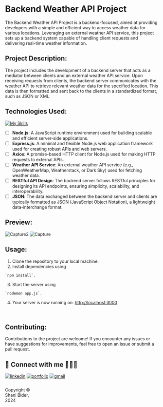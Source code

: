 # Backend Weather API Project

The Backend Weather API Project is a backend-focused, aimed at providing developers with a simple and efficient way to access weather data for various locations.
Leveraging an external weather API service, this project sets up a backend system capable of handling client requests and delivering real-time weather information.

## Project Description:

The project includes the development of a backend server that acts as a mediator between clients and an external weather API service.
Upon receiving requests from clients, the backend server communicates with the weather API to retrieve relevant weather data for the specified location.
This data is then formatted and sent back to the clients in a standardized format, such as JSON or XML.

## Technologies Used:
[![My Skills](https://skillicons.dev/icons?i=nodejs,express,js,react,html,css)](https://skillicons.dev)

- [ ] **Node.js**: A JavaScript runtime environment used for building scalable and efficient server-side applications.
- [ ]  **Express.js**: A minimal and flexible Node.js web application framework used for creating robust APIs and web servers.
- [ ]  **Axios**: A promise-based HTTP client for Node.js used for making HTTP requests to external APIs.
- [ ]  **Weather API Service**: An external weather API service (e.g., OpenWeatherMap, Weatherstack, or Dark Sky) used for fetching weather data.
- [ ]  **RESTful API Design**: The backend server follows RESTful principles for designing its API endpoints, ensuring simplicity, scalability, and interoperability.
- [ ]  **JSON**: The data exchanged between the backend server and clients are typically formatted as JSON (JavaScript Object Notation), a lightweight data-interchange format.

## Preview:
![Capture2](https://github.com/shanibider/Backend-Weather-API-Project/assets/72359805/80d3cdad-c23e-47a7-a2e2-6ffac557f4c0)
![Capture](https://github.com/shanibider/Backend-Weather-API-Project/assets/72359805/759e0e01-3c04-4bbf-bcec-0d89ff0e76dc)

## Usage:

1. Clone the repository to your local machine.
2. Install dependencies using 
```shell
`npm install`.
 ```
3. Start the server using 
```shell
`nodemon app.js`.
 ```
4. Your server is now running on: [http://localhost:3000](http://localhost:3000)

<br>


## Contributing:

Contributions to the project are welcome! If you encounter any issues or have suggestions for improvements, feel free to open an issue or submit a pull request.


## 🔗 Connect with me 👩‍💻😊
[![linkedin](https://img.shields.io/badge/linkedin-0A66C2?style=for-the-badge&logo=linkedin&logoColor=white)](https://www.linkedin.com/in/shani-bider/)
[![portfolio](https://img.shields.io/badge/my_portfolio-000?style=for-the-badge&logo=ko-fi&logoColor=white)](https://shanibider.github.io/Portfolio/)
[![gmail](https://img.shields.io/badge/Gmail-D14836?style=for-the-badge&logo=gmail&logoColor=white)](mailto:shanibider@gmail.com)




<footer>
<p style="float:left; width: 20%;">
Copyright © Shani Bider, 2024
</p>
</footer>

